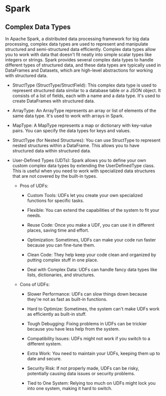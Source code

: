 
# Spark
## Complex Data Types


In Apache Spark, a distributed data processing framework for big data processing, complex data types are used to represent and manipulate structured and semi-structured data efficiently. Complex data types allow you to work with data that doesn't fit neatly into simple scalar types like integers or strings. Spark provides several complex data types to handle different types of structured data, and these data types are typically used in DataFrames and Datasets, which are high-level abstractions for working with structured data.  

- StructType (StructType/StructField): This complex data type is used to represent structured data similar to a database table or a JSON object. It consists of a list of fields, each with a name and a data type. It's used to create DataFrames with structured data.  

- ArrayType: An ArrayType represents an array or list of elements of the same data type. It's used to work with arrays in Spark.

- MapType: A MapType represents a map or dictionary with key-value pairs. You can specify the data types for keys and values.

- StructType (for Nested Structures): You can use StructType to represent nested structures within a DataFrame. This allows you to have structured data within structured data.

- User-Defined Types (UDTs): Spark allows you to define your own custom complex data types by extending the UserDefinedType class. This is useful when you need to work with specialized data structures that are not covered by the built-in types.   
    - Pros of UDFs:
        - Custom Tools: UDFs let you create your own specialized functions for specific tasks.

        - Flexible: You can extend the capabilities of the system to fit your needs.

        - Reuse Code: Once you make a UDF, you can use it in different places, saving time and effort.

        - Optimization: Sometimes, UDFs can make your code run faster because you can fine-tune them.

        - Clean Code: They help keep your code clean and organized by putting complex stuff in one place.

        - Deal with Complex Data: UDFs can handle fancy data types like lists, dictionaries, and structures.

    - Cons of UDFs:
        - Slower Performance: UDFs can slow things down because they're not as fast as built-in functions.

        - Hard to Optimize: Sometimes, the system can't make UDFs work as efficiently as built-in stuff.

        - Tough Debugging: Fixing problems in UDFs can be trickier because you have less help from the system.

        - Compatibility Issues: UDFs might not work if you switch to a different system.

        - Extra Work: You need to maintain your UDFs, keeping them up to date and secure.

        - Security Risk: If not properly made, UDFs can be risky, potentially causing data issues or security problems.

        - Tied to One System: Relying too much on UDFs might lock you into one system, making it hard to switch.

